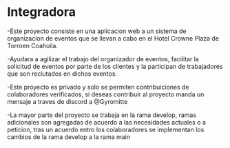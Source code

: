 # Integradora
-Este proyecto consiste en una aplicacion web a un sistema de organizacion de eventos que se llevan a cabo en el Hotel Crowne Plaza de Torroen Coahuila.

-Ayudara a agilizar el trabajo del organizador de eventos, facilitar la solicitud de eventos por parte de los clientes y la participan de trabajadores que son reclutados en dichos eventos.

-Este proyecto es privado y solo se permiten contribuiciones de colaboradores verificados, si deseas contribuir al proyecto manda un mensaje a traves de discord a @Gyromitte

-La mayor parte del proyecto se trabaja en la rama develop, ramas adicionales son agregadas de acuerdo a las necesidades actuales o a peticion, tras un acuerdo entro los colaboradores se implementan los cambios de la rama develop a la rama main


